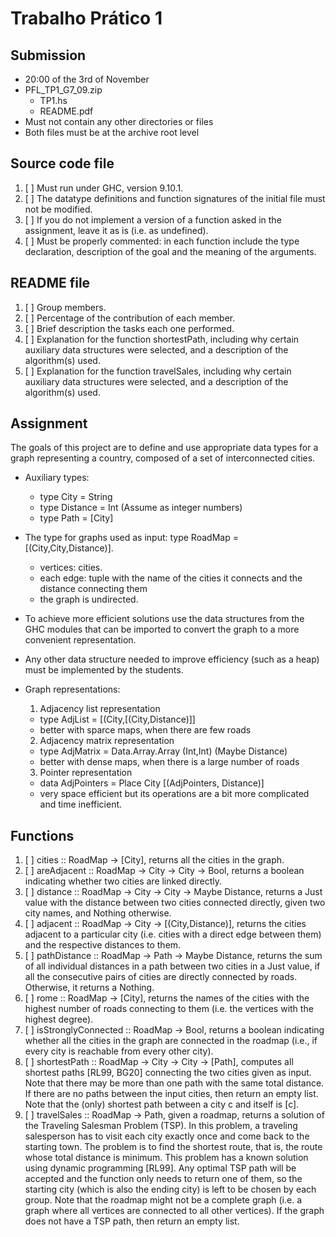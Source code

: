 # Trabalho Prático 1

## Submission

- 20:00 of the 3rd of November
- PFL_TP1_G7_09.zip
  - TP1.hs
  - README.pdf
- Must not contain any other directories or files
- Both files must be at the archive root level

## Source code file

1. [ ] Must run under GHC, version 9.10.1.
2. [ ] The datatype definitions and function signatures of the initial file must not be modified.
3. [ ] If you do not implement a version of a function asked in the assignment, leave it as is (i.e. as undefined).
4. [ ] Must be properly commented: in each function include the type declaration, description of the goal and the meaning of the arguments.

## README file

1. [ ] Group members.
2. [ ] Percentage of the contribution of each member.
3. [ ] Brief description the tasks each one performed.
4. [ ] Explanation for the function shortestPath, including why certain auxiliary data structures were selected, and a description of the algorithm(s) used.
5. [ ] Explanation for the function travelSales, including why certain auxiliary data structures were selected, and a description of the algorithm(s) used.

## Assignment

The goals of this project are to define and use appropriate data types for a graph representing a country, composed of a set of interconnected cities.

- Auxiliary types:
  - type City = String
  - type Distance = Int  (Assume as integer numbers)
  - type Path = [City]

- The type for graphs used as input: type RoadMap = [(City,City,Distance)].
  - vertices: cities.
  - each edge: tuple with the name of the cities it connects and the distance connecting them
  - the graph is undirected.

- To achieve more efficient solutions use the data structures from the GHC modules that can be imported to convert the graph to a more convenient representation.
- Any other data structure needed to improve efficiency (such as a heap) must be implemented by the students.

- Graph representations:
  1. Adjacency list representation
    - type AdjList = [(City,[(City,Distance)]]
    - better with sparce maps, when there are few roads
  2. Adjacency matrix representation
    - type AdjMatrix = Data.Array.Array (Int,Int) (Maybe Distance)
    - better with dense maps, when there is a large number of roads
  3. Pointer representation
    - data AdjPointers = Place City [(AdjPointers, Distance)]
    - very space efficient but its operations are a bit
more complicated and time inefficient.

## Functions

1. [ ] cities :: RoadMap -> [City], returns all the cities in the graph.
2. [ ] areAdjacent :: RoadMap -> City -> City -> Bool, returns a boolean indicating whether two cities are linked directly.
3. [ ] distance :: RoadMap -> City -> City -> Maybe Distance, returns a Just value with the distance between two cities connected directly, given two city names, and Nothing otherwise.
4. [ ] adjacent :: RoadMap -> City -> [(City,Distance)], returns the cities adjacent to a particular city (i.e. cities with a direct edge between them) and the respective distances to them.
5. [ ] pathDistance :: RoadMap -> Path -> Maybe Distance, returns the sum of all individual distances in a path between two cities in a Just value, if all the consecutive pairs of cities are directly connected by roads. Otherwise, it returns a Nothing.
6. [ ] rome :: RoadMap -> [City], returns the names of the cities with the highest number of roads connecting to them (i.e. the vertices with the highest degree).
7. [ ] isStronglyConnected :: RoadMap -> Bool, returns a boolean indicating whether all the cities in the graph are connected in the roadmap (i.e., if every city is reachable from every other city).
8. [ ] shortestPath :: RoadMap -> City -> City -> [Path], computes all shortest paths [RL99, BG20] connecting the two cities given as input. Note that there may be more than one path with the same total distance. If there are no paths between the input cities, then return an empty list. Note that the (only) shortest path between a city c and itself is [c].
9. [ ] travelSales :: RoadMap -> Path, given a roadmap, returns a solution of the Traveling Salesman Problem (TSP). In this problem, a traveling salesperson has to visit each city exactly once and come back to the starting town. The problem is to find the shortest route, that is, the route whose total distance is minimum. This problem has a known solution using dynamic programming [RL99]. Any optimal TSP path will be accepted and the function only needs to return one of them, so the starting city (which is also the ending city) is left to be chosen by each group. Note that the roadmap might not be a complete graph (i.e. a graph where all vertices are connected to all other vertices). If the graph does not have a TSP path, then return an empty list.